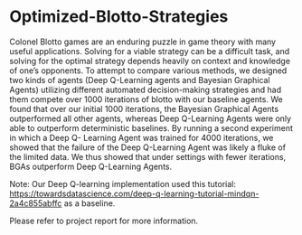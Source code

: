 # Optimized-Blotto-Strategies

Colonel Blotto games are an enduring puzzle in game theory with many useful applications. Solving for a viable strategy can be a difficult task, and solving for the optimal strategy depends heavily on context and knowledge of one’s opponents. To attempt to compare various methods, we designed two kinds of agents (Deep Q-Learning agents and Bayesian Graphical Agents) utilizing different automated decision-making strategies and had them compete over 1000 iterations of blotto with our baseline agents. We found that over our initial 1000 iterations, the Bayesian Graphical Agents outperformed all other agents, whereas Deep Q-Learning Agents were only able to outperform deterministic baselines. By running a second experiment in which a Deep Q- Learning Agent was trained for 4000 iterations, we showed that the failure of the Deep Q-Learning Agent was likely a fluke of the limited data. We thus showed that under settings with fewer iterations, BGAs outperform Deep Q-Learning Agents.

Note: Our Deep Q-learning implementation used this tutorial: https://towardsdatascience.com/deep-q-learning-tutorial-mindqn-2a4c855abffc as a baseline.

Please refer to project report for more information.
